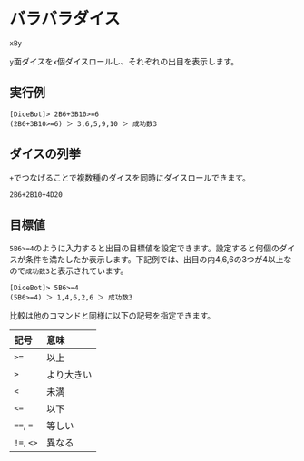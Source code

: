 # バラバラダイス

```
xBy
```

`y`面ダイスを`x`個ダイスロールし、それぞれの出目を表示します。

## 実行例

```
[DiceBot]> 2B6+3B10>=6
(2B6+3B10>=6) ＞ 3,6,5,9,10 ＞ 成功数3
```

## ダイスの列挙

`+`でつなげることで複数種のダイスを同時にダイスロールできます。

```
2B6+2B10+4D20
```

## 目標値

`5B6>=4`のように入力すると出目の目標値を設定できます。設定すると何個のダイスが条件を満たしたか表示します。下記例では、出目の内4,6,6の3つが4以上なので`成功数3`と表示されています。

```
[DiceBot]> 5B6>=4
(5B6>=4) ＞ 1,4,6,2,6 ＞ 成功数3
```

比較は他のコマンドと同様に以下の記号を指定できます。

| 記号 | 意味 |
| :----- | :----- |
| `>=` | 以上 |
| `>` | より大きい |
| `<` | 未満 |
| `<=` | 以下 |
| `==`, `=` | 等しい |
| `!=`, `<>` | 異なる |

